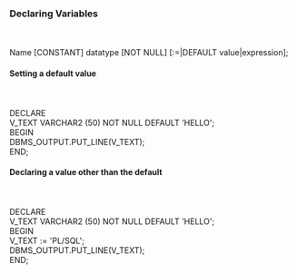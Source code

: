 <h3>Declaring Variables</h3><br>
<br>
Name [CONSTANT] datatype [NOT NULL] [:=|DEFAULT value|expression];<br>



<h4> Setting a default value </h4><br>
<br>
DECLARE <br>
    V_TEXT VARCHAR2 (50) NOT NULL DEFAULT 'HELLO'; <br>
BEGIN <br>
    DBMS_OUTPUT.PUT_LINE(V_TEXT); <br>
END; <br>

<h4> Declaring a value other than the default</h4><br>
<br>
DECLARE <br>
    V_TEXT VARCHAR2 (50) NOT NULL DEFAULT 'HELLO'; <br>
BEGIN <br>
    V_TEXT := 'PL/SQL'; <br>
    DBMS_OUTPUT.PUT_LINE(V_TEXT); <br>
END; <br>
